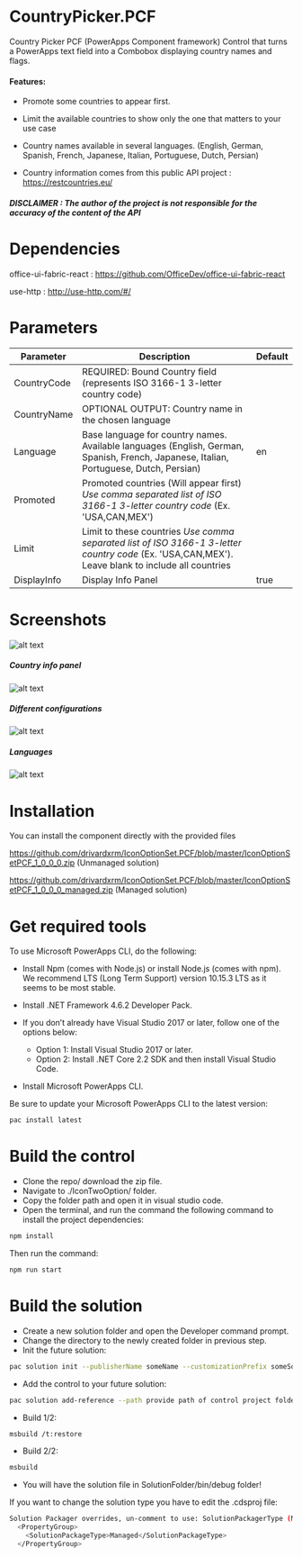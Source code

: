# CountryPicker.PCF
Country Picker PCF (PowerApps Component framework) Control that turns a PowerApps text field into a Combobox displaying country names and flags.

#### Features:

* Promote some countries to appear first.

* Limit the available countries to show only the one that matters to your use case

* Country names available in several languages. (English, German, Spanish, French, Japanese, Italian, Portuguese, Dutch, Persian)

* Country information comes from this public API project : https://restcountries.eu/  
##### DISCLAIMER : The author of the project is not responsible for the accuracy of the content of the API


# Dependencies
office-ui-fabric-react : https://github.com/OfficeDev/office-ui-fabric-react

use-http : http://use-http.com/#/

# Parameters
| Parameter         | Description                                                                                  | Default     |
|-------------------|----------------------------------------------------------------------------------------------|----------   |
| CountryCode  | REQUIRED: Bound Country field (represents ISO 3166-1 3-letter country code)                             |             |
| CountryName  | OPTIONAL OUTPUT: Country name in the chosen language                           |             |
| Language    | Base language for country names. Available languages (English, German, Spanish, French, Japanese, Italian, Portuguese, Dutch, Persian)                                                    | en |
| Promoted   | Promoted countries (Will appear first) *Use comma separated list of ISO 3166-1 3-letter country code* (Ex. 'USA,CAN,MEX') |   |
| Limit    | Limit to these countries *Use comma separated list of ISO 3166-1 3-letter country code* (Ex. 'USA,CAN,MEX'). Leave blank to include all countries|      |
| DisplayInfo   | Display Info Panel   | true        |


# Screenshots
![alt text](https://github.com/drivardxrm/CountryPicker.PCF/blob/master/images/CountryPicker.png?raw=true)

##### Country info panel
![alt text](https://github.com/drivardxrm/CountryPicker.PCF/blob/master/images/CountryPicker_Panel.png?raw=true)

##### Different configurations
![alt text](https://github.com/drivardxrm/CountryPicker.PCF/blob/master/images/CountryPicker_feats.gif?raw=true)

##### Languages
![alt text](https://github.com/drivardxrm/CountryPicker.PCF/blob/master/images/country_picker_lang.gif?raw=true)


# Installation
You can install the component directly with the provided files

https://github.com/drivardxrm/IconOptionSet.PCF/blob/master/IconOptionSetPCF_1_0_0_0.zip  (Unmanaged solution)

https://github.com/drivardxrm/IconOptionSet.PCF/blob/master/IconOptionSetPCF_1_0_0_0_managed.zip (Managed solution)

# Get required tools

To use Microsoft PowerApps CLI, do the following:

* Install Npm (comes with Node.js) or install Node.js (comes with npm). We recommend LTS (Long Term Support) version 10.15.3 LTS as it seems to be most stable.

* Install .NET Framework 4.6.2 Developer Pack.

* If you don’t already have Visual Studio 2017 or later, follow one of the options below:

  * Option 1: Install Visual Studio 2017 or later.
  * Option 2: Install .NET Core 2.2 SDK and then install Visual Studio Code.
* Install Microsoft PowerApps CLI.

Be sure to update your Microsoft PowerApps CLI to the latest version: 
```bash
pac install latest
```
# Build the control

* Clone the repo/ download the zip file.
* Navigate to ./IconTwoOption/ folder.
* Copy the folder path and open it in visual studio code.
* Open the terminal, and run the command the following command to install the project dependencies:
```bash
npm install
```
Then run the command:
```bash
npm run start
```
# Build the solution

* Create a new solution folder and open the Developer command prompt.
* Change the directory to the newly created folder in previous step.
* Init the future solution:
```bash
pac solution init --publisherName someName --customizationPrefix someSolutionPrefix
``` 
* Add the control to your future solution:
```bash
pac solution add-reference --path provide path of control project folder where the pcf.proj is available
``` 
* Build 1/2:
```bash
msbuild /t:restore
``` 
* Build 2/2:
```bash
msbuild
``` 
* You will have the solution file in SolutionFolder/bin/debug folder!

If you want to change the solution type you have to edit the .cdsproj file:
```bash
Solution Packager overrides, un-comment to use: SolutionPackagerType (Managed, Unmanaged, Both)
  <PropertyGroup>
    <SolutionPackageType>Managed</SolutionPackageType>
  </PropertyGroup>

  ```
 
 

